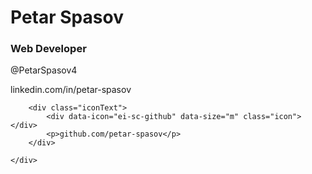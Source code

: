 <head>
    <link rel="stylesheet" href="https://cdn.jsdelivr.net/npm/evil-icons@1.9.0/assets/evil-icons.min.css">
    <link href="https://fonts.googleapis.com/css?family=Alata&display=swap" rel="stylesheet">
    <script src="https://cdn.jsdelivr.net/npm/evil-icons@1.9.0/assets/evil-icons.min.js"></script>
</head>
<style>

$bgColor: #1a1b1f;
$topShadow: #23242a;
$bottomShadow: #111214;

html * {
  font-family: "Alata", cursive;
}

body {
  padding: 3.5rem;
  background-color: #1a1b1f;
}

.wrapper {
  display: flex;
  flex-direction: column;
  justify-content: space-around;
  width: 90%;
  height: 70vh;
  margin: 0 auto;
  border-radius: 20px;
  background: linear-gradient(225deg, #1c1d21, #17181c);
  box-shadow: -10px 10px 20px $111214, 10px -10px 20px #23242a;

  .title {
    font-size: 5rem;
    text-align: center;
    text-align: center;
    color: $bgColor;
    user-select: none;
    text-shadow: 0px 4px 4px #111214, 0px -3px 2px #23242a;
    margin: 0;
  }

  .textButton {
    font-size: 2.5rem;
    text-align: center;
    color: $bgColor;
    text-shadow: 0px 3px 3px #111214, 0px -3px 2px #23242a;
    user-select: none;
    margin: 0;
    padding: 0;
  }

  .buttonsGrid {
    width: 100%;
    display: flex;
    flex-direction: row;
    justify-content: space-between;
    align-items: center;

    .iconText {
      width:33%;
      text-align:center;
      p{
        color:#d80816;
        filter: drop-shadow(0mm 0mm 0.2mm #d80816);
      }
      .icon {
        fill: #d80816;
        transition: fill 0.1s;
        filter: drop-shadow(0mm 0mm 0.3mm #d80816);
      }

      .icon:active {
        box-shadow: inset 0px 3px 4px #111214,
          inset 0px -2px 5px #23242a;
        .icon {
          fill: #e03945;
          filter: drop-shadow(0mm 0mm 0.5mm #d80816);
        }
      }
    }
  }
}


</style>
<div class="wrapper">
    <h1 class="title">Petar Spasov</h1>
    <h3 class="textButton">Web Developer</h3>
    <div class="buttonsGrid">
        <div class="iconText">
            <div data-icon="ei-sc-twitter" data-size="m" class="icon"></div>
            <p>@PetarSpasov4</p>
        </div>
        <div class="iconText">
            <div data-icon="ei-sc-linkedin" data-size="m" class="icon"></div>
            <p> linkedin.com/in/petar-spasov</p>
        </div>

        <div class="iconText">
            <div data-icon="ei-sc-github" data-size="m" class="icon"></div>
            <p>github.com/petar-spasov</p>
        </div>

    </div>
</div>